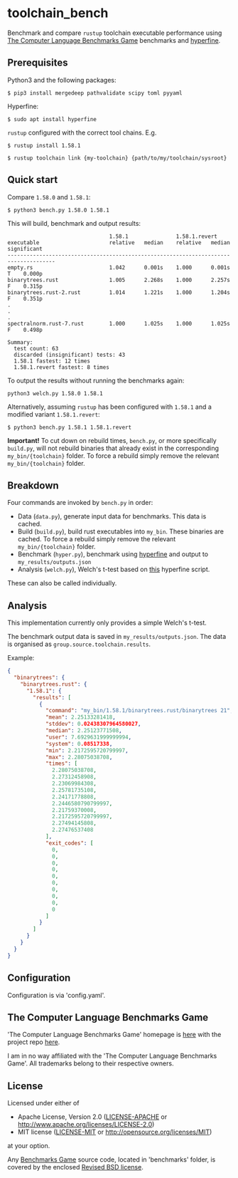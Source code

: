 # toolchain_bench
Benchmark and compare `rustup` toolchain executable performance using [The Computer Language Benchmarks Game](https://benchmarksgame-team.pages.debian.net/benchmarksgame/index.html) benchmarks and [hyperfine](https://github.com/sharkdp/hyperfine).


## Prerequisites

Python3 and the following packages:

```
$ pip3 install mergedeep pathvalidate scipy toml pyyaml
```

Hyperfine:

```
$ sudo apt install hyperfine
```

`rustup` configured with the correct tool chains.
E.g.
```
$ rustup install 1.58.1
```
```
$ rustup toolchain link {my-toolchain} {path/to/my/toolchain/sysroot}
```

## Quick start

Compare `1.58.0` and `1.58.1`:
```
$ python3 bench.py 1.58.0 1.58.1
```

This will build, benchmark and output results:
```
                                1.58.1               1.58.1.revert    
executable                      relative   median    relative   median    significant
-------------------------------------------------------------------------------------
empty.rs                        1.042      0.001s    1.000      0.001s    T    0.000p
binarytrees.rust                1.005      2.268s    1.000      2.257s    F    0.315p
binarytrees.rust-2.rust         1.014      1.221s    1.000      1.204s    F    0.351p
.
.
.
spectralnorm.rust-7.rust        1.000      1.025s    1.000      1.025s    F    0.498p

Summary:
  test count: 63
  discarded (insignificant) tests: 43
  1.58.1 fastest: 12 times
  1.58.1.revert fastest: 8 times
```

To output the results without running the benchmarks again:
```
python3 welch.py 1.58.0 1.58.1
```

Alternatively, assuming `rustup` has been configured with `1.58.1` and a modified variant `1.58.1.revert`:
```
$ python3 bench.py 1.58.1 1.58.1.revert
```

**Important!** To cut down on rebuild times, `bench.py`, or more specifically `build.py`, will not rebuild binaries that already exist in the corresponding `my_bin/{toolchain}` folder. To force a rebuild simply remove the relevant `my_bin/{toolchain}` folder.


## Breakdown

Four commands are invoked by `bench.py` in order:

- Data (`data.py`), generate input data for benchmarks. This data is cached.
- Build (`build.py`), build rust executables into `my_bin`. These binaries are cached. To force a rebuild simply remove the relevant `my_bin/{toolchain}` folder.
- Benchmark (`hyper.py`), benchmark using [hyperfine](https://github.com/sharkdp/hyperfine) and output to `my_results/outputs.json`
- Analysis (`welch.py`), Welch's t-test based on [this](https://github.com/sharkdp/hyperfine/blob/master/scripts/welch_ttest.py) hyperfine script.

These can also be called individually.


## Analysis

This implementation currently only provides a simple Welch's t-test.

The benchmark output data is saved in `my_results/outputs.json`. The data is organised as `group.source.toolchain.results`.

Example:
```json
{
  "binarytrees": {
    "binarytrees.rust": {
      "1.58.1": {
        "results": [
          {
            "command": "my_bin/1.58.1/binarytrees.rust/binarytrees 21",
            "mean": 2.25133281418,
            "stddev": 0.02438307964580027,
            "median": 2.25123771508,
            "user": 7.6929631999999994,
            "system": 0.08517338,
            "min": 2.2172595720799997,
            "max": 2.28075038708,
            "times": [
              2.28075038708,
              2.27312458908,
              2.23069984308,
              2.25781735108,
              2.24171778808,
              2.2446580790799997,
              2.21759370008,
              2.2172595720799997,
              2.27494145808,
              2.27476537408
            ],
            "exit_codes": [
              0,
              0,
              0,
              0,
              0,
              0,
              0,
              0,
              0,
              0
            ]
          }
        ]
      }
    }
  } 
}
```

## Configuration

Configuration is via 'config.yaml'.


## The Computer Language Benchmarks Game

'The Computer Language Benchmarks Game' homepage is [here](ttps://benchmarksgame-team.pages.debian.net/benchmarksgame/index.html) with the project repo [here](https://salsa.debian.org/benchmarksgame-team/benchmarksgame).

I am in no way affiliated with the 'The Computer Language Benchmarks Game'. All trademarks belong to their respective owners.


## License

Licensed under either of

 * Apache License, Version 2.0
   ([LICENSE-APACHE](LICENSE-APACHE) or http://www.apache.org/licenses/LICENSE-2.0)
 * MIT license
   ([LICENSE-MIT](LICENSE-MIT) or http://opensource.org/licenses/MIT)

at your option.

Any [Benchmarks Game](https://benchmarksgame-team.pages.debian.net/benchmarksgame/index.html) source code, located in 'benchmarks' folder, is covered by the enclosed [Revised BSD license](/benchmarks/LICENSE).
